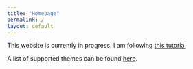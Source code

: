 ```yaml
---
title: "Homepage"
permalink: /
layout: default
---
```


This website is currently in progress. I am following [this tutorial](https://www.youtube.com/watch?v=xAOR8sI3UrU)

A list of supported themes can be found [here](https://pages.github.com/themes/).